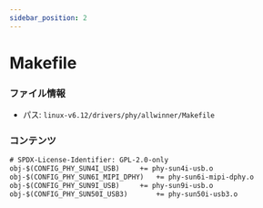 ```yaml
---
sidebar_position: 2
---
```

# Makefile

### ファイル情報

- パス: `linux-v6.12/drivers/phy/allwinner/Makefile`

### コンテンツ

```txt
# SPDX-License-Identifier: GPL-2.0-only
obj-$(CONFIG_PHY_SUN4I_USB)		+= phy-sun4i-usb.o
obj-$(CONFIG_PHY_SUN6I_MIPI_DPHY)	+= phy-sun6i-mipi-dphy.o
obj-$(CONFIG_PHY_SUN9I_USB)		+= phy-sun9i-usb.o
obj-$(CONFIG_PHY_SUN50I_USB3)		+= phy-sun50i-usb3.o

```
